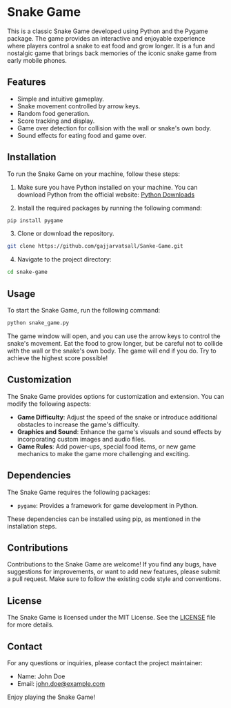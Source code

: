 # Snake Game

This is a classic Snake Game developed using Python and the Pygame package. The game provides an interactive and enjoyable experience where players control a snake to eat food and grow longer. It is a fun and nostalgic game that brings back memories of the iconic snake game from early mobile phones.

## Features

- Simple and intuitive gameplay.
- Snake movement controlled by arrow keys.
- Random food generation.
- Score tracking and display.
- Game over detection for collision with the wall or snake's own body.
- Sound effects for eating food and game over.

## Installation

To run the Snake Game on your machine, follow these steps:

1. Make sure you have Python installed on your machine. You can download Python from the official website: [Python Downloads](https://www.python.org/downloads/)

2. Install the required packages by running the following command:

  
```bash
pip install pygame
```


3. Clone or download the repository.

  
```bash
git clone https://github.com/gajjarvatsall/Sanke-Game.git
```


4. Navigate to the project directory:

  
```bash
cd snake-game
```


## Usage

To start the Snake Game, run the following command:

  
```bash
python snake_game.py
```


The game window will open, and you can use the arrow keys to control the snake's movement. Eat the food to grow longer, but be careful not to collide with the wall or the snake's own body. The game will end if you do. Try to achieve the highest score possible!

## Customization

The Snake Game provides options for customization and extension. You can modify the following aspects:

- **Game Difficulty**: Adjust the speed of the snake or introduce additional obstacles to increase the game's difficulty.
- **Graphics and Sound**: Enhance the game's visuals and sound effects by incorporating custom images and audio files.
- **Game Rules**: Add power-ups, special food items, or new game mechanics to make the game more challenging and exciting.

## Dependencies

The Snake Game requires the following packages:

- `pygame`: Provides a framework for game development in Python.

These dependencies can be installed using pip, as mentioned in the installation steps.

## Contributions

Contributions to the Snake Game are welcome! If you find any bugs, have suggestions for improvements, or want to add new features, please submit a pull request. Make sure to follow the existing code style and conventions.

## License

The Snake Game is licensed under the MIT License. See the [LICENSE](LICENSE) file for more details.

## Contact

For any questions or inquiries, please contact the project maintainer:

- Name: John Doe
- Email: john.doe@example.com

Enjoy playing the Snake Game!
